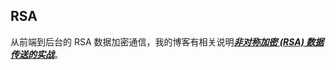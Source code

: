 ## RSA
从前端到后台的 RSA 数据加密通信，我的博客有相关说明[_**非对称加密 (RSA) 数据传送的实战**_](https://zetaoyang.github.io/post/2016/10/06/rsa.html)。
